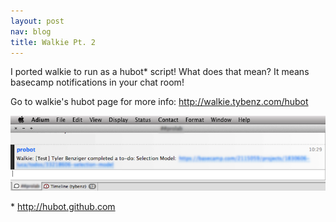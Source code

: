 ```yaml
---
layout: post
nav: blog
title: Walkie Pt. 2
---
```


I ported walkie to run as a hubot* script! What does that mean? It means basecamp notifications in your chat room!

Go to walkie's hubot page for more info: http://walkie.tybenz.com/hubot

![](/img/walkie/irc.png)

\* http://hubot.github.com
